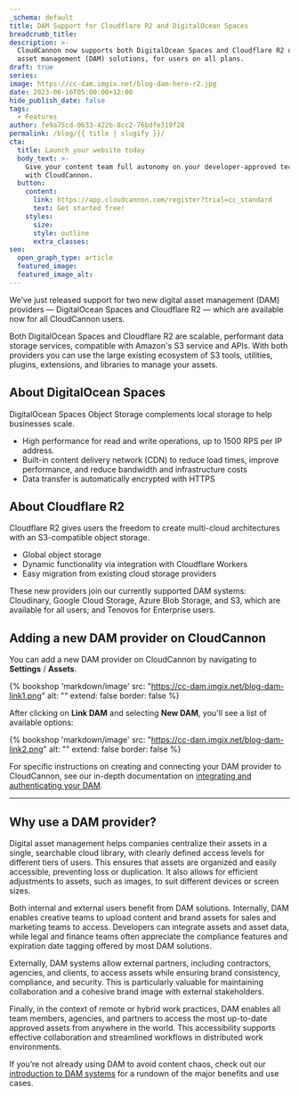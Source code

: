 ```yaml
---
_schema: default
title: DAM Support for Cloudflare R2 and DigitalOcean Spaces
breadcrumb_title:
description: >-
  CloudCannon now supports both DigitalOcean Spaces and Cloudflare R2 digital
  asset management (DAM) solutions, for users on all plans.
draft: true
series:
image: https://cc-dam.imgix.net/blog-dam-hero-r2.jpg
date: 2023-06-16T05:00:00+12:00
hide_publish_date: false
tags:
  - Features
author: fe9a75cd-0633-422b-8cc2-76bdfe319f28
permalink: /blog/{{ title | slugify }}/
cta:
  title: Launch your website today
  body_text: >-
    Give your content team full autonomy on your developer-approved tech stack
    with CloudCannon.
  button:
    content:
      link: https://app.cloudcannon.com/register?trial=cc_standard
      text: Get started free!
    styles:
      size:
      style: outline
      extra_classes:
seo:
  open_graph_type: article
  featured_image:
  featured_image_alt:
---
```

We’ve just released support for two new digital asset management (DAM) providers — DigitalOcean Spaces and Cloudflare R2 — which are available now for all CloudCannon users.

Both DigitalOcean Spaces and Cloudflare R2 are scalable, performant data storage services, compatible with Amazon's S3 service and APIs. With both providers you can use the large existing ecosystem of S3 tools, utilities, plugins, extensions, and libraries to manage your assets.

## About DigitalOcean Spaces

DigitalOcean Spaces Object Storage complements local storage to help businesses scale.

* High performance for read and write operations, up to 1500 RPS per IP address.
* Built-in content delivery network (CDN) to reduce load times, improve performance, and reduce bandwidth and infrastructure costs
* Data transfer is automatically encrypted with HTTPS

## About Cloudflare R2

Cloudflare R2 gives users the freedom to create multi-cloud architectures with an S3-compatible object storage.

* Global object storage
* Dynamic functionality via integration with Cloudflare Workers
* Easy migration from existing cloud storage providers

These new providers join our currently supported DAM systems: Cloudinary, Google Cloud Storage, Azure Blob Storage, and S3, which are available for all users; and Tenovos for Enterprise users.

## Adding a new DAM provider on CloudCannon

You can add a new DAM provider on CloudCannon by navigating to **Settings** / **Assets**.

{% bookshop 'markdown/image' src: "https://cc-dam.imgix.net/blog-dam-link1.png" alt: "" extend: false border: false %}

After clicking on **Link DAM** and selecting **New DAM**, you'll see a list of available options:

{% bookshop 'markdown/image' src: "https://cc-dam.imgix.net/blog-dam-link2.png" alt: "" extend: false border: false %}

For specific instructions on creating and connecting your DAM provider to CloudCannon, see our in-depth documentation on [integrating and authenticating your DAM](https://cloudcannon.com/documentation/articles/integrating-your-dam-with-cloudcannon/).

---

## Why use a DAM provider?

Digital asset management helps companies centralize their assets in a single, searchable cloud library, with clearly defined access levels for different tiers of users. This ensures that assets are organized and easily accessible, preventing loss or duplication. It also allows for efficient adjustments to assets, such as images, to suit different devices or screen sizes.

Both internal and external users benefit from DAM solutions. Internally, DAM enables creative teams to upload content and brand assets for sales and marketing teams to access. Developers can integrate assets and asset data, while legal and finance teams often appreciate the compliance features and expiration date tagging offered by most DAM solutions.

Externally, DAM systems allow external partners, including contractors, agencies, and clients, to access assets while ensuring brand consistency, compliance, and security. This is particularly valuable for maintaining collaboration and a cohesive brand image with external stakeholders.

Finally, in the context of remote or hybrid work practices, DAM enables all team members, agencies, and partners to access the most up-to-date approved assets from anywhere in the world. This accessibility supports effective collaboration and streamlined workflows in distributed work environments.

If you’re not already using DAM to avoid content chaos, check out our [introduction to DAM systems](https://cloudcannon.com/blog/overcoming-content-chaos-with-digital-asset-management/) for a rundown of the major benefits and use cases.